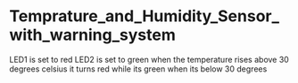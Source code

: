 # Temprature_and_Humidity_Sensor_with_warning_system
LED1 is set to red
LED2 is set to green
when the temperature rises above 30 degrees celsius it turns red while its green when its below 30 degrees

